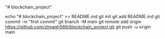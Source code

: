 "# blockchain_project" 

echo "# blockchain_project" >> README.md
git init
git add README.md
git commit -m "first commit"
git branch -M main
git remote add origin https://github.com/zhnagh566/blockchain_project.git
git push -u origin main